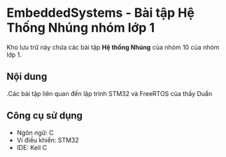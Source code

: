 # EmbeddedSystems - Bài tập Hệ Thống Nhúng nhóm lớp 1

Kho lưu trữ này chứa các bài tập **Hệ thống Nhúng** của nhóm 10 của nhóm lớp 1.

## Nội dung
.Các bài tập liên quan đến lập trình STM32 và FreeRTOS của thầy Duẩn

## Công cụ sử dụng
- Ngôn ngữ: C
- Vi điều khiển: STM32 
- IDE: Keil C
